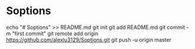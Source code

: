 # Soptions
echo "# Soptions" >> README.md
git init
git add README.md
git commit -m "first commit"
git remote add origin https://github.com/alexlu3129/Soptions.git
git push -u origin master
